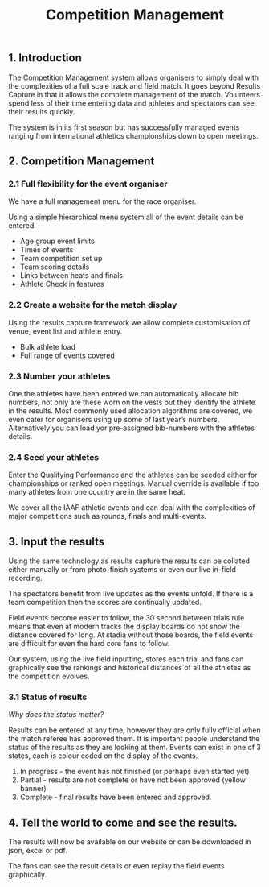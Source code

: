﻿---
layout: page
title: Competition Management
menus: 
  product:
    weight: 3
---


## 1. Introduction

The Competition Management system allows organisers to simply deal with the complexities of a full scale track and field match. It goes beyond Results Capture in that it allows the complete management of the match. Volunteers spend less of their time entering data and athletes and spectators can see their results quickly.

The system is in its first season but has successfully managed events ranging from international athletics championships down to open meetings.


## 2. Competition Management 

### 2.1 Full flexibility for the event organiser

We have a full management menu for the race organiser.

Using a simple hierarchical menu system all of the event details can be entered.

* Age group event limits
* Times of events
* Team competition set up
* Team scoring details
* Links between heats and finals
* Athlete Check in features

### 2.2 Create a website for the match display
Using the results capture framework we allow complete customisation of venue, event list and athlete entry.

* Bulk athlete load
* Full range of events covered


### 2.3 Number your athletes

One the athletes have been entered we can automatically allocate bib numbers, not only are these worn on the vests but they identify the athlete in the results. Most commonly used allocation algorithms are covered, we even cater for organisers using up some of last year’s numbers. Alternatively you can load yor pre-assigned bib-numbers with the athletes details.
  


### 2.4 Seed your athletes



Enter the Qualifying Performance and the athletes can be seeded either for championships or ranked open meetings. Manual override is available if too many athletes from one country are in the same heat.

We cover all the IAAF athletic events and can deal with the complexities of major competitions such as rounds, finals and multi-events.

## 3. Input the results

Using the same technology as results capture the results can be collated either manually or from photo-finish systems or even our live in-field recording.

The spectators benefit from live updates as the events unfold. If there is a team competition then the scores are continually updated. 

Field events become easier to follow, the 30 second between trials rule means that even at modern tracks the display boards do not show the distance covered for long. At stadia without those boards, the field events are difficult for even the hard core fans to follow.

Our system, using the live field inputting, stores each trial and fans can graphically see the rankings and historical distances of all the athletes as the competition evolves.


### 3.1 Status of results

_Why does the status matter?_ 

Results can be entered at any time, however they are only fully official when the match referee has approved them. It is important people understand the status of the results as they are looking at them. Events can exist in one of 3 states, each is colour coded on the display of the events.

1. In progress - the event has not finished (or perhaps even started yet)
2. Partial - results are not complete or have not been approved (yellow banner)
3. Complete - final results have been entered and approved.


## 4. Tell the world to come and see the results.

The results will now be available on our website or can be downloaded in json, excel or pdf.

The fans can see the result details or even replay the field events graphically.
 
 
 
